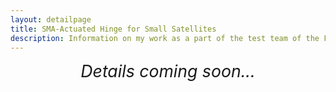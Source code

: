 ```yaml
---
layout: detailpage
title: SMA-Actuated Hinge for Small Satellites
description: Information on my work as a part of the test team of the Folded Lightweight Actuated Positioning System for CubeSat Deployables (FLAPS) project, a part of the MIT Space, Telecommunications, Astronomy, and Radiation Laboratory (MIT STAR Lab).
---
```


<div style="text-align: center; font-size: 20pt"><i>Details coming soon...</i></div>